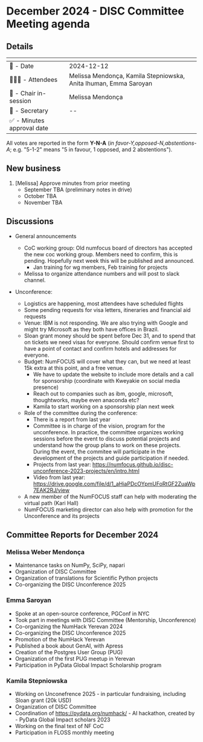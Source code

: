 # December 2024 - DISC Committee Meeting agenda

## Details

| <!-- -->    | <!-- -->    |
|-----------|---|
| 📅 - Date | 2024-12-12 |
| 🙋🏽‍♀️ - Attendees | Melissa Mendonça, Kamila Stepniowska, Anita Ihuman, Emma Saroyan |
| 💬 - Chair in-session | Melissa Mendonça |
| 📝 - Secretary | -- |
| ✅ - Minutes approval date |   |

All votes are reported in the form **Y-N-A** (*in favor-Y‚opposed-N‚abstentions-A*; e.g. "5-1-2" means "5 in favour, 1 opposed, and 2 abstentions").

## New business

1. [Melissa] Approve minutes from prior meeting
    - September TBA (preliminary notes in drive)
    - October TBA
    - November TBA

## Discussions

- General announcements
  - CoC working group: Old numfocus board of directors has accepted the new coc working group. Members need to confirm, this is pending. Hopefully next week this will be published and announced.
    - Jan training for wg members, Feb training for projects
  - Melissa to organize attendance numbers and will post to slack channel.

- Unconference:
  - Logistics are happening, most attendees have scheduled flights
  - Some pending requests for visa letters, itineraries and financial aid requests
  - Venue: IBM is not responding. We are also trying with Google and might try Microsoft as they both have offices in Brazil.
  - Sloan grant money should be spent before Dec 31, and to spend that on tickets we need visas for everyone. Should confirm venue first to have a point of contact and confirm hotels and addresses for everyone.
  - Budget: NumFOCUS will cover what they can, but we need at least 15k extra at this point, and a free venue.
    - We have to update the website to include more details and a call for sponsorship (coordinate with Kweyakie on social media presence)
    - Reach out to companies such as ibm, google, microsoft, thoughtworks, maybe even anaconda etc?
    - Kamila to start working on a sponsorship plan next week
  - Role of the committee during the conference:
    - There is a report from last year
    - Committee is in charge of the vision, program for the unconference. In practice, the committee organizes working sessions before the event to discuss potential projects and understand how the group plans to work on these projects. During the event, the commitee will participate in the development of the projects and guide participation if needed.
    - Projects from last year: https://numfocus.github.io/disc-unconference-2023-projects/en/intro.html
    - Video from last year: https://drive.google.com/file/d/1_aHiaPDcOYpmUFoRtGF2ZuaWp7EAK2RJ/view
  - A new member of the NumFOCUS staff can help with moderating the virtual path (Kari Hall)
  - NumFOCUS marketing director can also help with promotion for the Unconference and its projects

## Committee Reports for December 2024

### Melissa Weber Mendonça
- Maintenance tasks on NumPy, SciPy, napari
- Organization of DISC Committee
- Organization of translations for Scientific Python projects
- Co-organizing the DISC Unconference 2025

### Emma Saroyan
- Spoke at an open-source conference, PGConf in NYC
- Took part in meetings with DISC Committee (Mentorship, Unconference)
- Co-organizing the NumHack Yerevan 2024
- Co-organizing the DISC Unconference 2025
- Promotion of the NumHack Yerevan
- Published a book about GenAI, with Apress
- Creation of the Postgres User Group (PUG)
- Organization of the first PUG meetup in Yerevan
- Participation in PyData Global Impact Scholarship program

### Kamila Stepniowska
- Working on Unconefrence 2025 -  in particular fundraising, including Sloan grant (20k USD)
- Organization of DISC Committee
- Coordination of https://pydata.org/numhack/ - AI hackathon, created by - PyData Global Impact scholars 2023
- Working on the final text of NF CoC
- Participation in FLOSS monthly meeting
